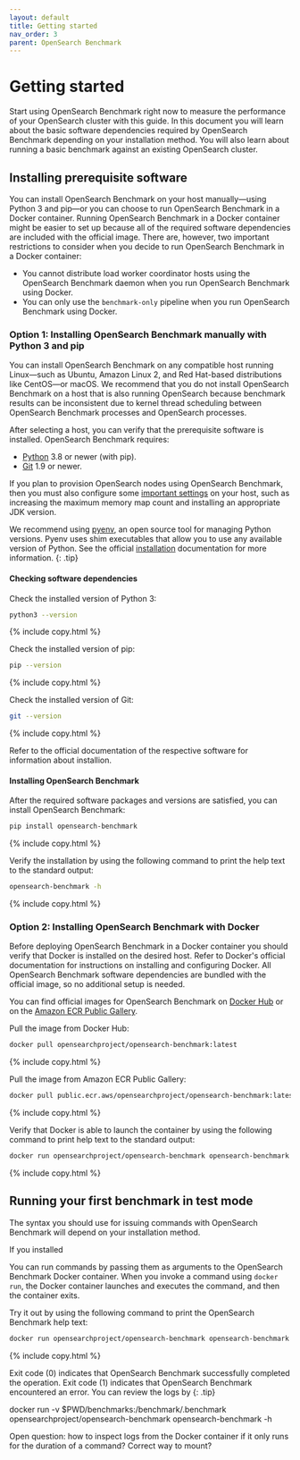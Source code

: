 ```yaml
---
layout: default
title: Getting started
nav_order: 3
parent: OpenSearch Benchmark
---
```


# Getting started

Start using OpenSearch Benchmark right now to measure the performance of your OpenSearch cluster with this guide. In this document you will learn about the basic software dependencies required by OpenSearch Benchmark depending on your installation method. You will also learn about running a basic benchmark against an existing OpenSearch cluster.

## Installing prerequisite software

You can install OpenSearch Benchmark on your host manually&#8212;using Python 3 and pip&#8212;or you can choose to run OpenSearch Benchmark in a Docker container. Running OpenSearch Benchmark in a Docker container might be easier to set up because all of the required software dependencies are included with the official image. There are, however, two important restrictions to consider when you decide to run OpenSearch Benchmark in a Docker container:
- You cannot distribute load worker coordinator hosts using the OpenSearch Benchmark daemon when you run OpenSearch Benchmark using Docker.
- You can only use the `benchmark-only` pipeline when you run OpenSearch Benchmark using Docker.

### Option 1: Installing OpenSearch Benchmark manually with Python 3 and pip

You can install OpenSearch Benchmark on any compatible host running Linux&#8212;such as Ubuntu, Amazon Linux 2, and Red Hat-based distributions like CentOS&#8212;or macOS. We recommend that you do not install OpenSearch Benchmark on a host that is also running OpenSearch because benchmark results can be inconsistent due to kernel thread scheduling between OpenSearch Benchmark processes and OpenSearch processes.

After selecting a host, you can verify that the prerequisite software is installed. OpenSearch Benchmark requires:
- [Python](https://www.python.org/) 3.8 or newer (with pip).
- [Git](https://git-scm.com/) 1.9 or newer.

If you plan to provision OpenSearch nodes using OpenSearch Benchmark, then you must also configure some [important settings]({{site.url}}{{site.baseurl}}/install-and-configure/install-opensearch/index/#important-settings) on your host, such as increasing the maximum memory map count and installing an appropriate JDK version.

We recommend using [pyenv](https://github.com/pyenv/pyenv), an open source tool for managing Python versions. Pyenv uses shim executables that allow you to use any available version of Python. See the official [installation](https://github.com/pyenv/pyenv#installation) documentation for more information.
{: .tip}

#### Checking software dependencies

Check the installed version of Python 3:
```bash
python3 --version
```
{% include copy.html %}

Check the installed version of pip:
```bash
pip --version
```
{% include copy.html %}

Check the installed version of Git:
```bash
git --version
```
{% include copy.html %}

Refer to the official documentation of the respective software for information about installion.

#### Installing OpenSearch Benchmark

After the required software packages and versions are satisfied, you can install OpenSearch Benchmark:
```bash
pip install opensearch-benchmark
```
{% include copy.html %}

Verify the installation by using the following command to print the help text to the standard output:
```bash
opensearch-benchmark -h
```
{% include copy.html %}

### Option 2: Installing OpenSearch Benchmark with Docker

Before deploying OpenSearch Benchmark in a Docker container you should verify that Docker is installed on the desired host. Refer to Docker's official documentation for instructions on installing and configuring Docker. All OpenSearch Benchmark software dependencies are bundled with the official image, so no additional setup is needed.

You can find official images for OpenSearch Benchmark on [Docker Hub](https://hub.docker.com/r/opensearchproject/opensearch-benchmark) or on the [Amazon ECR Public Gallery](https://gallery.ecr.aws/opensearchproject/opensearch-benchmark).

Pull the image from Docker Hub:
```bash
docker pull opensearchproject/opensearch-benchmark:latest
```
{% include copy.html %}

Pull the image from Amazon ECR Public Gallery:
```bash
docker pull public.ecr.aws/opensearchproject/opensearch-benchmark:latest
```
{% include copy.html %}

Verify that Docker is able to launch the container by using the following command to print help text to the standard output:
```bash
docker run opensearchproject/opensearch-benchmark opensearch-benchmark -h
```
{% include copy.html %}

## Running your first benchmark in test mode

The syntax you should use for issuing commands with OpenSearch Benchmark will depend on your installation method.

If you installed 

You can run commands by passing them as arguments to the OpenSearch Benchmark Docker container. When you invoke a command using `docker run`, the Docker container launches and executes the command, and then the container exits.

Try it out by using the following command to print the OpenSearch Benchmark help text:
```bash
docker run opensearchproject/opensearch-benchmark opensearch-benchmark -h
```
{% include copy.html %}



Exit code (0) indicates that OpenSearch Benchmark successfully completed the operation. Exit code (1) indicates that OpenSearch Benchmark encountered an error. You can review the logs by 
{: .tip}




docker run -v $PWD/benchmarks:/benchmark/.benchmark opensearchproject/opensearch-benchmark opensearch-benchmark -h


Open question: how to inspect logs from the Docker container if it only runs for the duration of a command?
Correct way to mount?
